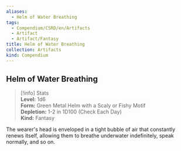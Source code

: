 ```yaml
---
aliases:
  - Helm of Water Breathing
tags:
  - Compendium/CSRD/en/Artifacts
  - Artifact
  - Artifact/Fantasy
title: Helm of Water Breathing
collection: Artifacts
kind: Compendium
---
```

## Helm of Water Breathing  
>[!info] Stats  
> **Level:** 1d6  
> **Form:** Green Metal Helm with a Scaly or Fishy Motif  
> **Depletion:** 1-2 in 1D100 (Check Each Day)  
> **Kind:** Fantasy
  
The wearer's head is enveloped in a tight bubble of air that constantly renews itself, allowing them to breathe underwater indefinitely, speak normally, and so on.